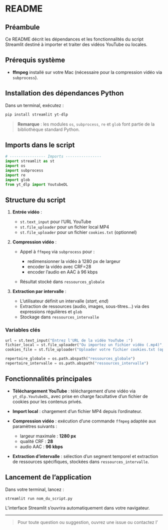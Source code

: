 # README

## Préambule

Ce README décrit les dépendances et les fonctionnalités du script Streamlit destiné à importer et traiter des vidéos YouTube ou locales.

## Prérequis système

* **ffmpeg** installé sur votre Mac (nécessaire pour la compression vidéo via `subprocess`).

## Installation des dépendances Python

Dans un terminal, exécutez :

```bash
pip install streamlit yt-dlp
```

> **Remarque** : les modules `os`, `subprocess`, `re` et `glob` font partie de la bibliothèque standard Python.

## Imports dans le script

```python
# ---------------- Imports ----------------
import streamlit as st
import os
import subprocess
import re
import glob
from yt_dlp import YoutubeDL
```

## Structure du script

1. **Entrée vidéo** :

   * `st.text_input` pour l’URL YouTube
   * `st.file_uploader` pour un fichier local MP4
   * `st.file_uploader` pour un fichier `cookies.txt` (optionnel)
2. **Compression vidéo** :

   * Appel à `ffmpeg` via `subprocess` pour :

     * redimensionner la vidéo à 1280 px de largeur
     * encoder la vidéo avec CRF=28
     * encoder l’audio en AAC à 96 kbps
   * Résultat stocké dans `ressources_globale`
3. **Extraction par intervalle** :

   * L’utilisateur définit un intervalle (*start*, *end*)
   * Extraction de ressources (audio, images, sous-titres…) via des expressions régulières et `glob`
   * Stockage dans `ressources_intervalle`

### Variables clés

```python
url = st.text_input("Entrez l'URL de la vidéo YouTube :")
fichier_local = st.file_uploader("Ou importez un fichier vidéo (.mp4)", type=["mp4"])
cookies_file = st.file_uploader("Uploader votre fichier cookies.txt (optionnel)", type=["txt"])

repertoire_globale = os.path.abspath("ressources_globale")
repertoire_intervalle = os.path.abspath("ressources_intervalle")
```

## Fonctionnalités principales

* **Téléchargement YouTube** : téléchargement d’une vidéo via `yt_dlp.YoutubeDL`, avec prise en charge facultative d’un fichier de cookies pour les contenus privés.
* **Import local** : chargement d’un fichier MP4 depuis l’ordinateur.
* **Compression vidéo** : exécution d’une commande `ffmpeg` adaptée aux paramètres suivants :

  * largeur maximale : **1280 px**
  * qualité CRF : **28**
  * audio AAC : **96 kbps**
* **Extraction d’intervalle** : sélection d’un segment temporel et extraction de ressources spécifiques, stockées dans `ressources_intervalle`.

## Lancement de l’application

Dans votre terminal, lancez :

```bash
streamlit run nom_du_script.py
```

L’interface Streamlit s’ouvrira automatiquement dans votre navigateur.

---

> Pour toute question ou suggestion, ouvrez une issue ou contactez l’
